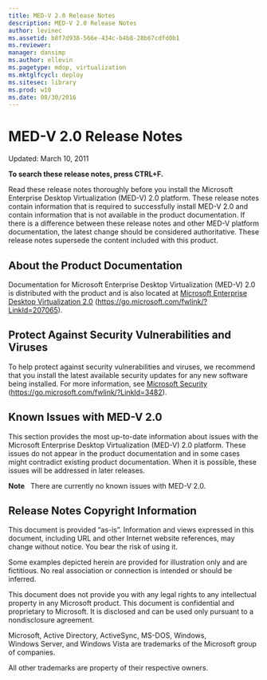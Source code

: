 ```yaml
---
title: MED-V 2.0 Release Notes
description: MED-V 2.0 Release Notes
author: levinec
ms.assetid: b8f7d938-566e-434c-b4b8-28b67cdfd0b1
ms.reviewer: 
manager: dansimp
ms.author: ellevin
ms.pagetype: mdop, virtualization
ms.mktglfcycl: deploy
ms.sitesec: library
ms.prod: w10
ms.date: 08/30/2016
---
```



# MED-V 2.0 Release Notes


Updated: March 10, 2011

**To search these release notes, press CTRL+F.**

Read these release notes thoroughly before you install the Microsoft Enterprise Desktop Virtualization (MED-V) 2.0 platform. These release notes contain information that is required to successfully install MED-V 2.0 and contain information that is not available in the product documentation. If there is a difference between these release notes and other MED-V platform documentation, the latest change should be considered authoritative. These release notes supersede the content included with this product.

## About the Product Documentation


Documentation for Microsoft Enterprise Desktop Virtualization (MED-V) 2.0 is distributed with the product and is also located at [Microsoft Enterprise Desktop Virtualization 2.0](https://go.microsoft.com/fwlink/?LinkID=207065) (https://go.microsoft.com/fwlink/?LinkId=207065).

## Protect Against Security Vulnerabilities and Viruses


To help protect against security vulnerabilities and viruses, we recommend that you install the latest available security updates for any new software being installed. For more information, see [Microsoft Security](https://go.microsoft.com/fwlink/?LinkId=3482) (https://go.microsoft.com/fwlink/?LinkId=3482).

## Known Issues with MED-V 2.0


This section provides the most up-to-date information about issues with the Microsoft Enterprise Desktop Virtualization (MED-V) 2.0 platform. These issues do not appear in the product documentation and in some cases might contradict existing product documentation. When it is possible, these issues will be addressed in later releases.

**Note**  
There are currently no known issues with MED-V 2.0.

 

## Release Notes Copyright Information


This document is provided “as-is”. Information and views expressed in this document, including URL and other Internet website references, may change without notice. You bear the risk of using it.

Some examples depicted herein are provided for illustration only and are fictitious. No real association or connection is intended or should be inferred.

This document does not provide you with any legal rights to any intellectual property in any Microsoft product. This document is confidential and proprietary to Microsoft. It is disclosed and can be used only pursuant to a nondisclosure agreement.



Microsoft, Active Directory, ActiveSync, MS-DOS, Windows, Windows Server, and Windows Vista are trademarks of the Microsoft group of companies.

All other trademarks are property of their respective owners.

 

 





